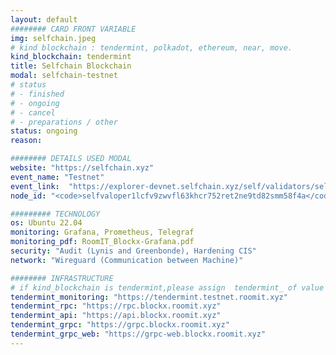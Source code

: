 ```yaml
---
layout: default
######## CARD FRONT VARIABLE
img: selfchain.jpeg
# kind blockchain : tendermint, polkadot, ethereum, near, move.
kind_blockchain: tendermint
title: Selfchain Blockchain 
modal: selfchain-testnet
# status
# - finished
# - ongoing
# - cancel
# - preparations / other
status: ongoing
reason: 

######## DETAILS USED MODAL
website: "https://selfchain.xyz"
event_name: "Testnet"
event_link:  "https://explorer-devnet.selfchain.xyz/self/validators/selfvaloper1lcfv9zwvfl63khcr752ret2ne9td82smm58f4a"
node_id: "<code>selfvaloper1lcfv9zwvfl63khcr752ret2ne9td82smm58f4a</code>"

######### TECHNOLOGY
os: Ubuntu 22.04
monitoring: Grafana, Prometheus, Telegraf
monitoring_pdf: RoomIT_Blockx-Grafana.pdf
security: "Audit (Lynis and Greenbonde), Hardening CIS"
network: "Wireguard (Communication between Machine)"

######## INFRASTRUCTURE
# if kind_blockchain is tendermint,please assign  tendermint_ of value
tendermint_monitoring: "https://tendermint.testnet.roomit.xyz"
tendermint_rpc: "https://rpc.blockx.roomit.xyz"
tendermint_api: "https://api.blockx.roomit.xyz"
tendermint_grpc: "https://grpc.blockx.roomit.xyz"
tendermint_grpc_web: "https://grpc-web.blockx.roomit.xyz"
---
```

